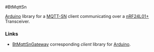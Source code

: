 #BtMqttSn

[Arduino][Arduino] library for a [MQTT-SN][MQTT-SN] client communicating over a [nRF24L01+][nRF24] Transceiver.


### Links
 - [BtMqttSnGateway][BtMqttSnGateway] corresponding *client* library for [Arduino][Arduino].


[Arduino]: http://arduino.cc "Arduino"
[MQTT-SN]: http://mqtt.org/new/wp-content/uploads/2009/06/MQTT-SN_spec_v1.2.pdf "MQTT-SN"
[nRF24]: http://www.nordicsemi.com/eng/Products/2.4GHz-RF/nRF24L01P "nRF24L01+"
[BtMqttSnGateway]: http://www.nordicsemi.com/eng/Products/2.4GHz-RF/nRF24L01P "BtMqttSnGateway"
